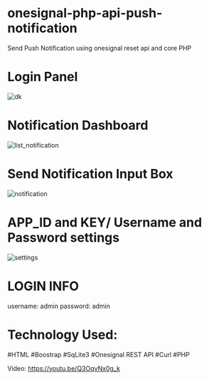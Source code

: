 # onesignal-php-api-push-notification
Send Push Notification using onesignal reset api and core PHP
# Login Panel
![dk](https://user-images.githubusercontent.com/16277392/123512075-31e66f80-d6a7-11eb-9c45-ec56f76f5529.png)

# Notification Dashboard
![list_notification](https://user-images.githubusercontent.com/16277392/123530493-bde6ae80-d71c-11eb-9690-49579b99bbb7.png)

# Send Notification Input Box
![notification](https://user-images.githubusercontent.com/16277392/123530494-bf17db80-d71c-11eb-81b5-3fe6f38ba74b.png)

# APP_ID and KEY/ Username and Password settings
![settings](https://user-images.githubusercontent.com/16277392/123530495-bfb07200-d71c-11eb-9334-3cbff2dd4641.png)

# LOGIN INFO
username: admin
password: admin

# Technology Used:
#HTML 
#Boostrap
#SqLite3 
#Onesignal REST API 
#Curl 
#PHP

Video: https://youtu.be/Q3OqvNx0g_k
